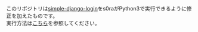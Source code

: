 このリポジトリは[simple-django-login](https://github.com/sibtc/simple-django-login)をs0raがPython3で実行できるように修正を加えたものです。  
実行方法は[こちら](https://github.com/sibtc/simple-django-login/blob/master/README.md)を参照してください。
